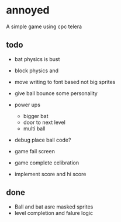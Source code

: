 # annoyed
A simple game using cpc telera





## todo
- bat physics is bust
- block physics and 
- move writing to font based not big sprites
- give ball bounce some personality
- power ups
    - bigger bat
    - door to next level
    - multi ball

- debug place ball code?
- game fail screen
- game complete celibration
- implement score and hi score





## done
- Ball and bat asre masked sprites
- level completion and falure logic

